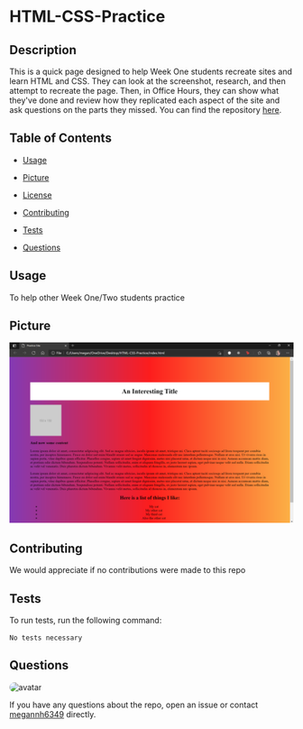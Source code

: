 # HTML-CSS-Practice

## Description

This is a quick page designed to help Week One students recreate sites and learn HTML and CSS. They can look at the screenshot, research, and then attempt to recreate the page. Then, in Office Hours, they can show what they've done and review how they replicated each aspect of the site and ask questions on the parts they missed. You can find the repository [here](https://megannh6349.github.io/HTML-CSS-Practice/).

## Table of Contents 

* [Usage](#usage)

* [Picture](#picture)

* [License](#license)

* [Contributing](#contributing)

* [Tests](#tests)

* [Questions](#questions)

## Usage

To help other Week One/Two students practice

## Picture
![A screenshot of the web page](Screenshot.PNG)
  
## Contributing

We would appreciate if no contributions were made to this repo

## Tests

To run tests, run the following command:

```
No tests necessary
```

## Questions

<img src="https://avatars.githubusercontent.com/u/60954393?v=4" alt="avatar" style="border-radius: 15px" width="25" />

If you have any questions about the repo, open an issue or contact [megannh6349](https://api.github.com/users/Megannh6349) directly.

